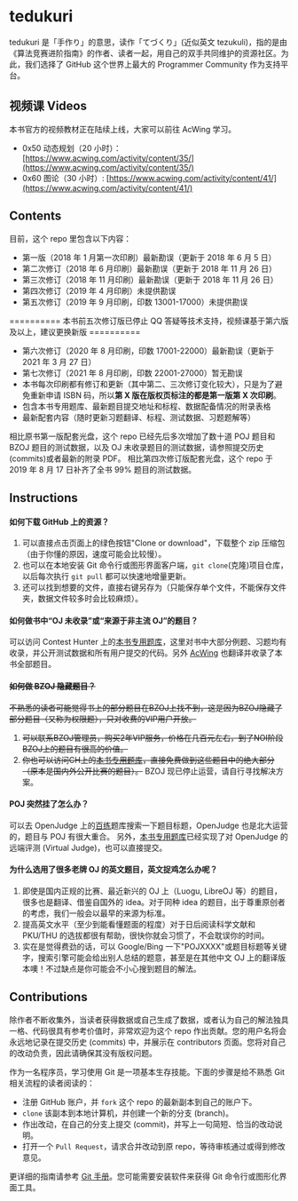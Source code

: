 ﻿# tedukuri
tedukuri 是「手作り」的意思，读作「てづくり」(近似英文 tezukuli)，指的是由《算法竞赛进阶指南》的作者、读者一起，用自己的双手共同维护的资源社区。为此，我们选择了 GitHub 这个世界上最大的 Programmer Community 作为支持平台。

## 视频课 Videos
本书官方的视频教材正在陆续上线，大家可以前往 AcWing 学习。
- 0x50 动态规划（20 小时）： [https://www.acwing.com/activity/content/35/](https://www.acwing.com/activity/content/35/)
- 0x60 图论（30 小时）: [https://www.acwing.com/activity/content/41/](https://www.acwing.com/activity/content/41/)

## Contents
目前，这个 repo 里包含以下内容：
- 第一版（2018 年 1 月第一次印刷）最新勘误（更新于 2018 年 6 月 5 日）
- 第二次修订（2018 年 6 月印刷）最新勘误（更新于 2018 年 11 月 26 日）
- 第三次修订（2018 年 11 月印刷）最新勘误（更新于 2018 年 11 月 26 日）
- 第四次修订（2019 年 4 月印刷）未提供勘误
- 第五次修订（2019 年 9 月印刷，印数 13001-17000）未提供勘误

========== 本书前五次修订版已停止 QQ 答疑等技术支持，视频课基于第六版及以上，建议更换新版 ==========

- 第六次修订（2020 年 8 月印刷，印数 17001-22000）最新勘误（更新于 2021 年 3 月 27 日）
- 第七次修订（2021 年 8 月印刷，印数 22001-27000）暂无勘误
- 本书每次印刷都有修订和更新（其中第二、三次修订变化较大），只是为了避免重新申请 ISBN 码，所以**第 X 版在版权页标注的都是第一版第 X 次印刷**。
- 包含本书专用题库、最新题目提交地址和标程、数据配备情况的附录表格
- 最新配套内容（随时更新习题翻译、标程、测试数据、习题题解等）

相比原书第一版配套光盘，这个 repo 已经先后多次增加了数十道 POJ 题目和 BZOJ 题目的测试数据，以及 OJ 未收录题目的测试数据，请参照提交历史(commits)或者最新的附录 PDF。
相比第四次修订版配套光盘，这个 repo 于 2019 年 8 月 17 日补齐了全书 99% 题目的测试数据。

## Instructions
#### 如何下载 GitHub 上的资源？
1. 可以直接点击页面上的绿色按钮"Clone or download"，下载整个 zip 压缩包（由于你懂的原因，速度可能会比较慢）。
2. 也可以在本地安装 Git 命令行或图形界面客户端，`git clone`(克隆)项目仓库，以后每次执行 `git pull` 都可以快速地增量更新。
3. 还可以找到想要的文件，直接右键另存为（只能保存单个文件，不能保存文件夹，数据文件较多时会比较麻烦）。
#### 如何做书中“OJ 未收录”或“来源于非主流 OJ”的题目？
可以访问 Contest Hunter 上的[本书专用题库](http://contest-hunter.org:83/contest?type=1)，这里对书中大部分例题、习题均有收录，并公开测试数据和所有用户提交的代码。另外 [AcWing](https://www.acwing.com/problem/search/1/?csrfmiddlewaretoken=5es0vcpy4xlqy4BgN1NrRvM2v71SA5MFBx3FxI4fCZaxQYjX2lpKSNmRPfEJmtHs&search_content=%E7%AE%97%E6%B3%95%E7%AB%9E%E8%B5%9B%E8%BF%9B%E9%98%B6%E6%8C%87%E5%8D%97) 也翻译并收录了本书全部题目。
#### ~~如何做 BZOJ 隐藏题目？~~
~~不熟悉的读者可能觉得书上的部分题目在BZOJ上找不到，这是因为BZOJ隐藏了部分题目（又称为权限题），只对收费的VIP用户开放。~~
1. ~~可以联系BZOJ管理员，购买2年VIP服务，价格在几百元左右，到了NOI阶段BZOJ上的题目有很高的价值。~~
2. ~~你也可以访问CH上的[本书专用题库](http://contest-hunter.org:83/contest?type=1)，直接免费做到这些题目中的绝大部分（原本是国内外公开比赛的题目）。~~
BZOJ 现已停止运营，请自行寻找解决方案。
#### POJ 突然挂了怎么办？
可以去 OpenJudge 上的[百练](http://bailian.openjudge.cn)题库搜索一下题目标题，OpenJudge 也是北大运营的，题目与 POJ 有很大重合。
另外，[本书专用题库](http://contest-hunter.org:83/contest?type=1)已经实现了对 OpenJudge 的远端评测 (Virtual Judge)，也可以直接提交。
#### 为什么选用了很多老牌 OJ 的英文题目，英文捉鸡怎么办呢？
1. 即使是国内正规的比赛、最近新兴的 OJ 上（Luogu, LibreOJ 等）的题目，很多也是翻译、借鉴自国外的 idea。对于同种 idea 的题目，出于尊重原创者的考虑，我们一般会以最早的来源为标准。
2. 提高英文水平（至少到能看懂题面的程度）对于日后阅读科学文献和 PKU/THU 的选拔都很有帮助，很快你就会习惯了，不会耽误你的时间。
3. 实在是觉得费劲的话，可以 Google/Bing 一下"POJXXXX"或题目标题等关键字，搜索引擎可能会给出别人总结的题意，甚至是在其他中文 OJ 上的翻译版本噢！不过缺点是你可能会不小心搜到题目的解法。

## Contributions
除作者不断收集外，当读者获得数据或自己生成了数据，或者认为自己的解法独具一格、代码很具有参考价值时，非常欢迎为这个 repo 作出贡献。您的用户名将会永远地记录在提交历史 (commits) 中，并展示在 contributors 页面。您将对自己的改动负责，因此请确保其没有版权问题。

作为一名程序员，学习使用 Git 是一项基本生存技能。下面的步骤是给不熟悉 Git 相关流程的读者阅读的：
- 注册 GitHub 账户，并 `fork` 这个 repo 的最新副本到自己的账户下。
- `clone` 该副本到本地计算机，并创建一个新的分支 (branch)。
- 作出改动，在自己的分支上提交 (commit)，并写上一句简短、恰当的改动说明。
- 打开一个 `Pull Request`，请求合并改动到原 repo，等待审核通过或得到修改意见。

更详细的指南请参考 [Git 手册](https://git-scm.com/book/zh/v2/GitHub-%E5%AF%B9%E9%A1%B9%E7%9B%AE%E5%81%9A%E5%87%BA%E8%B4%A1%E7%8C%AE)。您可能需要安装软件来获得 Git 命令行或图形化界面工具。
